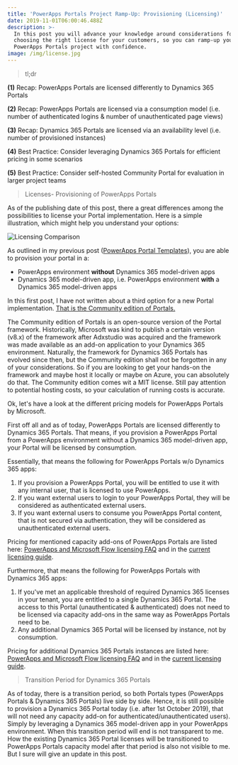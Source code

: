 ```yaml
---
title: 'PowerApps Portals Project Ramp-Up: Provisioning (Licensing)'
date: 2019-11-01T06:00:46.488Z
description: >-
  In this post you will advance your knowledge around considerations for
  choosing the right license for your customers, so you can ramp-up your
  PowerApps Portals project with confidence.
image: /img/license.jpg
---
```

> tl;dr

**(1)** Recap: PowerApps Portals are licensed differently to Dynamics 365 Portals

**(2)** Recap: PowerApps Portals are licensed via a consumption model (i.e. number of authenticated logins & number of unauthenticated page views)

**(3)** Recap: Dynamics 365 Portals are licensed via an availability level (i.e. number of provisioned instances)

**(4)** Best Practice: Consider leveraging Dynamics 365 Portals for efficient pricing in some scenarios

**(5)** Best Practice: Consider self-hosted Community Portal for evaluation in larger project teams

> Licenses- Provisioning of PowerApps Portals

As of the publishing date of this post, there a great differences among the possibilities to license your Portal implementation. Here is a simple illustration, which might help you understand your options:

![Licensing Comparison](/img/licensingcomparison.jpg "Licensing Comparison")

As outlined in my previous post ([PowerApps Portal Templates](https://tinorabe.com/post/portals-provisioning-template-licensing-advanced-techniques-to-master-powerapps-portals/)), you are able to provision your portal in a: 

* PowerApps environment **without** Dynamics 365 model-driven apps
* Dynamics 365 model-driven app, i.e. PowerApps environment **with** a Dynamics 365 model-driven apps

In this first post, I have not written about a third option for a new Portal implementation. [That is the Community edition of Portals.](https://github.com/Adoxio/xRM-Portals-Community-Edition)

The Community edition of Portals is an open-source version of the Portal framework. Historically, Microsoft was kind to publish a certain version (v8.x) of the framework after Adxstudio was acquired and the framework was made available as an add-on application to your Dynamics 365 environment. Naturally, the framework for Dynamics 365 Portals has evolved since then, but the Community edition shall not be forgotten in any of your considerations. So if you are looking to get your hands-on the framework and maybe host it locally or maybe on Azure, you can absolutely do that. The Community edition comes wit a MIT license. Still pay attention to potential hosting costs, so your calculation of running costs is accurate.

Ok, let's have a look at the different pricing models for PowerApps Portals by Microsoft.

First off all and as of today, PowerApps Portals are licensed differently to Dynamics 365 Portals. That means, if you provision a PowerApps Portal from a PowerApps environment without a Dynamics 365 model-driven app, your Portal will be licensed by consumption. 

Essentially, that means the following for PowerApps Portals w/o Dynamics 365 apps:

1. If you provision a PowerApps Portal, you will be entitled to use it with any internal user, that is licensed to use PowerApps.
2. If you want external users to login to your PowerApps Portal, they will be considered as authenticated external users.
3. If you want external users to consume you PowerApps Portal content, that is not secured via authentication, they will be considered as unauthenticated external users.

Pricing for mentioned capacity add-ons of PowerApps Portals are listed here: [PowerApps and Microsoft Flow licensing FAQ](https://docs.microsoft.com/en-us/power-platform/admin/powerapps-flow-licensing-faq#can-you-share-more-details-regarding-the-new-powerapps-portals-licensing) and in the [current licensing guide](https://go.microsoft.com/fwlink/?linkid=2085130).

Furthermore, that means the following for PowerApps Portals with Dynamics 365 apps:

1. If you've met an applicable threshold of required Dynamics 365 licenses in your tenant, you are entitled to a single Dynamics 365 Portal. The access to this Portal (unauthenticated & authenticated) does not need to be licensed via capacity add-ons in the same way as PowerApps Portals  need to be.
2. Any additional Dynamics 365 Portal will be licensed by instance, not by consumption.

Pricing for additional Dynamics 365 Portals instances are listed here: [PowerApps and Microsoft Flow licensing FAQ](https://docs.microsoft.com/en-us/power-platform/admin/powerapps-flow-licensing-faq#can-you-share-more-details-regarding-the-new-powerapps-portals-licensing) and in the [current licensing guide](https://go.microsoft.com/fwlink/?LinkId=866544&clcid=0x409). 

> Transition Period for Dynamics 365 Portals

As of today, there is a transition period, so both Portals types (PowerApps Portals & Dynamics 365 Portals) live side by side. Hence, it is still possible to provision a Dynamics 365 Portal today (i.e. after 1st October 2019), that will not need any capacity add-on for authenticated/unauthenticated users). Simply by leveraging a Dynamics 365 model-driven app in your PowerApps environment. When this transition period will end is not transparent to me. How the existing Dynamics 365 Portal licenses will be transitioned to PowerApps Portals capacity model after that period is also not visible to me. But I sure will give an update in this post.
